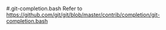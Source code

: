 #.git-completion.bash
Refer to https://github.com/git/git/blob/master/contrib/completion/git-completion.bash
